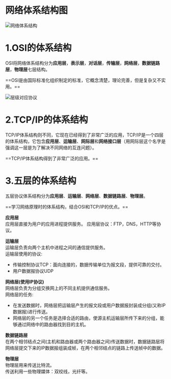 # 网络体系结构图
![网络体系结构](https://note.youdao.com/yws/api/personal/file/A839C12187B14B42805DD75B9538D341?method=download&shareKey=c669db0aea648badf0e948bf3c002eb2)

# 1.OSI的体系结构
OSI将网络体系结构分为**应用层**，**表示层**，**对话层**，**传输层**，**网络层**，**数据链路层**，**物理层**七层结构。

==OSI是由国际标准化组织制定的标准，它概念清楚，理论完善，但是复杂又不实用。==

![层级对应协议](https://note.youdao.com/yws/api/personal/file/CA6B7DE227B14F6CA572340B5853E4C4?method=download&shareKey=0ee452611a5be89de74c7da35009ae33)

# 2.TCP/IP的体系结构
TCP/IP体系结构则不同，它现在已经得到了非常广泛的应用，TCP/IP是一个四层的体系结构，它包含**应用层**、**运输层**、**网际层**和**网络接口层**（用网际层这个名字是强调这一层是为了解决不同网络的互连问题）。

==TCP/IP体系结构得到了非常广泛的应用。==

# 3.五层的体系结构
五层协议体系结构分为**应用层**、**运输层**、**网络层**、**数据链路层**、**物理层**。

==学习网络原理时的体系结构，结合OSI和TCP/IP的优点。==

**应用层**  
应用层直接为用户的应用进程提供服务。
应用层协议：FTP，DNS，HTTP等协议。

**运输层**  
运输层负责向两个主机中进程之间的通信提供服务。  
运输层使用的协议:  
+ 传输控制协议TCP：面向连接的，数据传输单位为报文段，提供可靠的交付。  
+ 用户数据报协议UDP 

**网络层(使用IP协议)**  
网络层负责为分组交换网上的不同主机提供通信服务。  
网络层的任务:

+ 在发送数据时，网络层把运输层产生的报文段或用户数据报封装成分组(又称IP数据报)进行传送。
+ 网络层的另一个任务是选择合适的路由，使源主机运输层所传下来的分组，能够通过网络中的路由器找到目的主机。

**数据链路层**  
在两个相邻结点之间(主机和路由器或两个路由器之间)传送数据时，数据链路层将网络层提交下来的IP数据报组装成帧，在两个相邻结点的链路上传送帧中的数据。

**物理层**  
物理层用来传送比特流。  
传送利用一些物理媒体：双绞线，光纤等。

